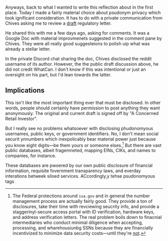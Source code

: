 Anyways, back to what I wanted to write this reflection about in the first place. Today I made a fairly material choice about psudonym privacy which took ignificant consideration. It has to do with a private communication from Chives asking me to review a [draft](https://github.com/orgs/WhyDRS/discussions/2) regulatory letter.

He shared this with me a few days ago, asking for comments. It was a Google Doc with material improvmenets suggested in the comment pane by Chives. They were all really good suggesteions to polish uip what was already a stellar letter.

In the private Discord chat sharing the doc, Chives disclosed the reddit username of its author. However, the the public draft discussion above, he did not credit WhatCan. I don't know if this was intentional or just an oversight on his part, but I'd lean towards the latter.

## Implications

This isn't like the most important thing ever that must be disclosed. In other words, people should certainly have permission to post anything they want anonymously. The original and current draft is signed off by "A Concerned Retail Investor".

But I really see no problems whatsoever with disclosing phudonomyous usernames, public keys, or government identifiers. No, I don't mean social securit ynnumbers which inexpolicably bear material power just because you know eight digits&mdash;be them yours or someone elses.[^ssn] But there are vast public databases, albeit fragemneted, mapping EINs, CIKs, and names to companies, for instance.

These databases are pwoered by our own public disclosure of financial information, requisite fovernment transparency laws, and everday interations betweek siloed services. ACcordingly,y tehse psudonomyous tags

[^ssn]: The Federal protections around `ssa.gov` and in general the number management process are actually fairly good. They provide a ton of disclosures, take their time with revciewing seucrity info, and provide a staggerinyl-secure access portal with ID verification, hardware keys, and address verification letters. The real problem boils down to finacnial intermediaries who conduct minimal diligence when accepting, processing, and wharehousiunbg SSNs because they are financially incentivized to minimize data security costs&mdash;until they're [not](https://www.nytimes.com/2014/12/22/business/media/hacking-at-sony-over-the-interview-reveals-hollywoods-failings-too.html).
